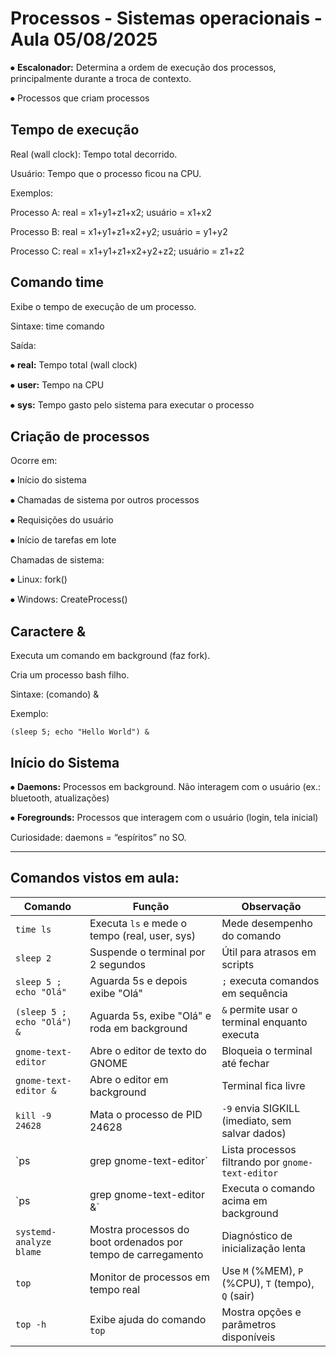 # Processos - Sistemas operacionais - Aula  05/08/2025

⦁ **Escalonador:** Determina a ordem de execução dos processos, principalmente durante a troca de contexto.

⦁ Processos que criam processos

## Tempo de execução

Real (wall clock): Tempo total decorrido.

Usuário: Tempo que o processo ficou na CPU.

Exemplos:

Processo A: real = x1+y1+z1+x2; usuário = x1+x2

Processo B: real = x1+y1+z1+x2+y2; usuário = y1+y2

Processo C: real = x1+y1+z1+x2+y2+z2; usuário = z1+z2

## Comando time

Exibe o tempo de execução de um processo.

Sintaxe: time comando

Saída:

⦁	**real:** Tempo total (wall clock)

⦁	**user:** Tempo na CPU

⦁	**sys:** Tempo gasto pelo sistema para executar o processo

## Criação de processos

Ocorre em:

⦁	Início do sistema

⦁	Chamadas de sistema por outros processos

⦁	Requisições do usuário

⦁	Início de tarefas em lote

Chamadas de sistema:

⦁	Linux: fork()

⦁	Windows: CreateProcess()

## Caractere &

Executa um comando em background (faz fork).

Cria um processo bash filho.

Sintaxe: (comando) &

Exemplo: 

~~~
(sleep 5; echo "Hello World") &
~~~

## Início do Sistema

⦁	**Daemons:** Processos em background. Não interagem com o usuário (ex.: bluetooth, atualizações)

⦁	**Foregrounds:** Processos que interagem com o usuário (login, tela inicial)

Curiosidade: daemons = “espíritos” no SO.

---

## Comandos vistos em aula:

| Comando                              | Função                                                             | Observação                                                      |
|--------------------------------------|--------------------------------------------------------------------|-----------------------------------------------------------------|
| `time ls`                             | Executa `ls` e mede o tempo (real, user, sys)                     | Mede desempenho do comando                                      |
| `sleep 2`                             | Suspende o terminal por 2 segundos                                | Útil para atrasos em scripts                                    |
| `sleep 5 ; echo "Olá"`                | Aguarda 5s e depois exibe "Olá"                                   | `;` executa comandos em sequência                               |
| `(sleep 5 ; echo "Olá") &`            | Aguarda 5s, exibe "Olá" e roda em background                      | `&` permite usar o terminal enquanto executa                    |
| `gnome-text-editor`                   | Abre o editor de texto do GNOME                                   | Bloqueia o terminal até fechar                                  |
| `gnome-text-editor &`                 | Abre o editor em background                                       | Terminal fica livre                                             |
| `kill -9 24628`                       | Mata o processo de PID 24628                                      | `-9` envia SIGKILL (imediato, sem salvar dados)                 |
| `ps | grep gnome-text-editor`         | Lista processos filtrando por `gnome-text-editor`                 | Útil para encontrar PIDs para matar processos                   |
| `ps | grep gnome-text-editor &`       | Executa o comando acima em background                             | Incomum rodar `ps` em background                                |
| `systemd-analyze blame`               | Mostra processos do boot ordenados por tempo de carregamento      | Diagnóstico de inicialização lenta                              |
| `top`                                 | Monitor de processos em tempo real                                | Use `M` (%MEM), `P` (%CPU), `T` (tempo), `Q` (sair)             |
| `top -h`                              | Exibe ajuda do comando `top`                                      | Mostra opções e parâmetros disponíveis                          |
